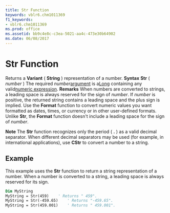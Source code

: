 ```yaml
---
title: Str Function
keywords: vblr6.chm1011369
f1_keywords:
- vblr6.chm1011369
ms.prod: office
ms.assetid: bb9c4e8c-c3ea-5021-aa4c-473e30b64902
ms.date: 06/08/2017
---
```



# Str Function



Returns a **Variant** ( **String** ) representation of a number.
 **Syntax**
 **Str** ( _number_ )
The required  _number_[argument](vbe-glossary.md) is a[Long](vbe-glossary.md) containing any valid[numeric expression](vbe-glossary.md).
 **Remarks**
When numbers are converted to strings, a leading space is always reserved for the sign of  _number_. If _number_ is positive, the returned string contains a leading space and the plus sign is implied.
Use the **Format** function to convert numeric values you want formatted as dates, times, or currency or in other user-defined formats. Unlike **Str**, the **Format** function doesn't include a leading space for the sign of _number_.

 **Note**  The **Str** function recognizes only the period ( **.** ) as a valid decimal separator. When different decimal separators may be used (for example, in international applications), use **CStr** to convert a number to a string.


## Example

This example uses the **Str** function to return a string representation of a number. When a number is converted to a string, a leading space is always reserved for its sign.


```vb
Dim MyString
MyString = Str(459)    ' Returns " 459".
MyString = Str(-459.65)    ' Returns "-459.65".
MyString = Str(459.001)    ' Returns " 459.001".


```


